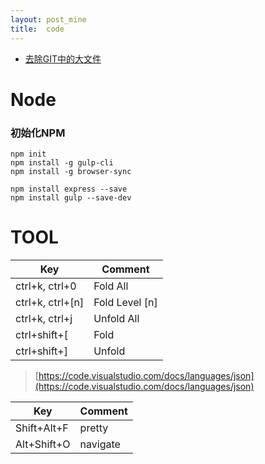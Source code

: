 ```yaml
---
layout: post_mine
title:  code
---
```


* [去除GIT中的大文件](https://rtyley.github.io/bfg-repo-cleaner/)


# Node

### 初始化NPM
```
npm init
npm install -g gulp-cli
npm install -g browser-sync

npm install express --save
npm install gulp --save-dev
```


# TOOL

| Key | Comment |
|-----|---------|
|ctrl+k, ctrl+0|Fold All|
|ctrl+k, ctrl+[n]|Fold Level [n]|
|ctrl+k, ctrl+j|Unfold All|
|ctrl+shift+[| Fold |
|ctrl+shift+]| Unfold |

> [https://code.visualstudio.com/docs/languages/json](https://code.visualstudio.com/docs/languages/json)

| Key | Comment |
|-----|---------|
|Shift+Alt+F| pretty |
|Alt+Shift+O| navigate |
